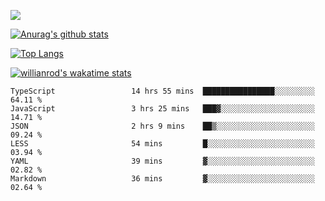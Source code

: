 <!-- <div align="center"><a href="https://app.daily.dev/bobocode"><img src="https://api.daily.dev/devcards/e055a18cb8284958ba546ef75ce2dee9.png?r=4fd" width="400" alt="Lin JinBo's Dev Card"/></a></div> -->

![](https://blog-img-1252233196.cos.ap-guangzhou.myqcloud.com/github-home.png)
     
[![Anurag's github stats](https://github-readme-stats.vercel.app/api?username=BB-Code&count_private=true&show_icons=true)](https://github.com/BB-Code/github-readme-stats)

[![Top Langs](https://github-readme-stats.vercel.app/api/top-langs/?username=BB-Code&layout=compact)](https://github.com/BB-Code/github-readme-stats)

[![willianrod's wakatime stats](https://github-readme-stats.vercel.app/api/wakatime?username=bobocode&layout=compact)](https://github.com/BB-Code/github-readme-stats)

<!--
**BB-Code/BB-Code** is a ✨ _special_ ✨ repository because its `README.md` (this file) appears on your GitHub profile.

Here are some ideas to get you started:

- 🔭 I’m currently working on ...
- 🌱 I’m currently learning ...
- 👯 I’m looking to collaborate on ...
- 🤔 I’m looking for help with ...
- 💬 Ask me about ...
- 📫 How to reach me: ...
- 😄 Pronouns: ...
- ⚡ Fun fact: ...
-->

<!--START_SECTION:waka-->

```text
TypeScript                 14 hrs 55 mins  ████████████████░░░░░░░░░   64.11 %
JavaScript                 3 hrs 25 mins   ███▓░░░░░░░░░░░░░░░░░░░░░   14.71 %
JSON                       2 hrs 9 mins    ██▒░░░░░░░░░░░░░░░░░░░░░░   09.24 %
LESS                       54 mins         █░░░░░░░░░░░░░░░░░░░░░░░░   03.94 %
YAML                       39 mins         ▓░░░░░░░░░░░░░░░░░░░░░░░░   02.82 %
Markdown                   36 mins         ▓░░░░░░░░░░░░░░░░░░░░░░░░   02.64 %
```

<!--END_SECTION:waka-->



